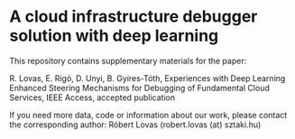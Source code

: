 # A cloud infrastructure debugger solution with deep learning

This repository contains supplementary materials for the paper:

R. Lovas, E. Rigó, D. Unyi, B. Gyires-Tóth, Experiences with Deep Learning Enhanced Steering Mechanisms for Debugging of Fundamental Cloud Services, IEEE Access, accepted publication

If you need more data, code or information about our work, please contact the corresponding author: Róbert Lovas (robert.lovas (at) sztaki.hu)
